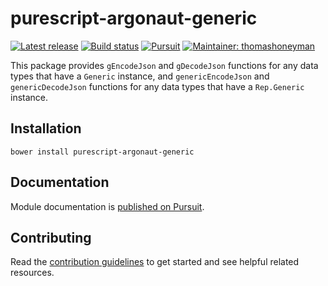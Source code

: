 # purescript-argonaut-generic

[![Latest release](http://img.shields.io/github/release/purescript-contrib/purescript-argonaut-generic.svg)](https://github.com/purescript-contrib/purescript-argonaut-generic/releases)
[![Build status](https://travis-ci.org/purescript-contrib/purescript-argonaut-generic.svg?branch=master)](https://travis-ci.org/purescript-contrib/purescript-argonaut-generic)
[![Pursuit](http://pursuit.purescript.org/packages/purescript-argonaut-generic/badge)](http://pursuit.purescript.org/packages/purescript-argonaut-generic/)
[![Maintainer: thomashoneyman](https://img.shields.io/badge/maintainer-thomashoneyman-lightgrey.svg)](http://github.com/thomashoneyman)

This package provides `gEncodeJson` and `gDecodeJson` functions for any data types that have a `Generic` instance, and `genericEncodeJson` and `genericDecodeJson` functions for any data types that have a `Rep.Generic` instance.

## Installation

```shell
bower install purescript-argonaut-generic
```

## Documentation

Module documentation is [published on Pursuit](http://pursuit.purescript.org/packages/purescript-argonaut-generic).

## Contributing

Read the [contribution guidelines](https://github.com/purescript-contrib/purescript-argonaut-generic/blob/master/.github/contributing.md) to get started and see helpful related resources.
